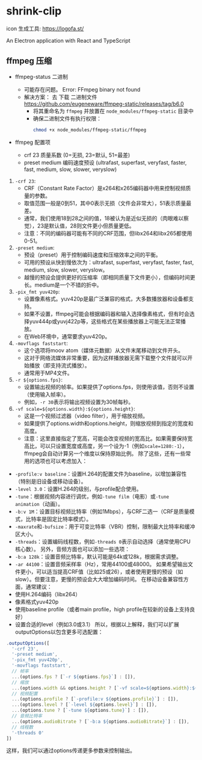 # shrink-clip

icon 生成工具: https://logofa.st/

An Electron application with React and TypeScript

## ffmpeg 压缩

* ffmpeg-status 二进制
  * 可能存在问题。   Error: FFmpeg binary not found
  * 解决方案： 去 下载 二进制文件 https://github.com/eugeneware/ffmpeg-static/releases/tag/b6.0
    * 将其重命名为 `ffmpeg` 并放置在 `node_modules/ffmpeg-static` 目录中
    * 确保二进制文件有执行权限：
      ```bash
      chmod +x node_modules/ffmpeg-static/ffmpeg
      ```

* ffmpeg 配置项
  * crf	23	质量系数 (0=无损, 23=默认, 51=最差)
  * preset	medium	编码速度预设 (ultrafast, superfast, veryfast, faster, fast, medium, slow,     slower, veryslow)

1. `-crf 23`:
   - CRF（Constant Rate Factor）是x264和x265编码器中用来控制视频质量的参数。
   - 取值范围一般是0到51，其中0表示无损（文件会非常大），51表示质量最差。
   - 通常，我们使用18到28之间的值，18被认为是近似无损的（肉眼难以察觉），23是默认值，28则文件更小但质量更低。
   - 注意：不同的编码器可能有不同的CRF范围，但libx264和libx265都使用0-51。
2. `-preset medium`:
   - 预设（preset）用于控制编码速度和压缩效率之间的平衡。
   - 可用的预设从快到慢依次为：ultrafast, superfast, veryfast, faster, fast, medium, slow, slower, veryslow。
   - 越慢的预设会提供更好的压缩率（即相同质量下文件更小），但编码时间更长。medium是一个不错的折中。
3. `-pix_fmt yuv420p`:
   - 设置像素格式。yuv420p是最广泛兼容的格式，大多数播放器和设备都支持。
   - 如果不设置，ffmpeg可能会根据编码器和输入选择像素格式，但有时会选择yuv444p或yuvj422p等，这些格式在某些播放器上可能无法正常播放。
   - 在Web环境中，通常要求yuv420p。
4. `-movflags faststart`:
   - 这个选项将moov atom（媒体元数据）从文件末尾移动到文件开头。
   - 这对于网络流媒体非常重要，因为这样播放器无需下载整个文件就可以开始播放（即支持流式播放）。
   - 通常用于MP4文件。
5. `-r ${options.fps}`:
   - 设置输出视频的帧率。如果提供了options.fps，则使用该值，否则不设置（使用输入帧率）。
   - 例如，`-r 30`表示将输出视频设置为30帧每秒。
6. `-vf scale=${options.width}:${options.height}`:
   - 这是一个视频过滤器（video filter），用于缩放视频。
   - 如果提供了options.width和options.height，则缩放视频到指定的宽度和高度。
   - 注意：这里直接指定了宽高，可能会改变视频的宽高比。如果需要保持宽高比，可以只设置宽度或高度，另一个设为-1（例如`scale=1280:-1`），ffmpeg会自动计算另一个维度以保持原始比例。
除了这些，还有一些常用的选项也可以考虑加入：
- `-profile:v baseline`：设置H.264的配置文件为baseline，以增加兼容性（特别是旧设备或移动设备）。
- `-level 3.0`：设置H.264的级别，与profile配合使用。
- `-tune`：根据视频内容进行调优，例如`-tune film`（电影）或`-tune animation`（动画）。
- `-b:v 1M`：设置目标视频比特率（例如1Mbps），与CRF二选一（CRF是质量模式，比特率是固定比特率模式）。
- `-maxrate`和`-bufsize`：用于可变比特率（VBR）控制，限制最大比特率和缓冲区大小。
- `-threads`：设置编码线程数，例如`-threads 0`表示自动选择（通常使用CPU核心数）。
另外，音频方面也可以添加一些选项：
- `-b:a 128k`：设置音频比特率，默认可能是64k或128k，根据需求调整。
- `-ar 44100`：设置音频采样率（Hz），常用44100或48000。
如果希望输出文件更小，可以适当提高CRF值（比如25或26），或者使用更慢的预设（如slow）。但要注意，更慢的预设会大大增加编码时间。
在移动设备兼容性方面，通常建议：
- 使用H.264编码（libx264）
- 像素格式yuv420p
- 使用baseline profile（或者main profile，high profile在较新的设备上支持良好）
- 设置合适的level（例如3.0或3.1）
所以，根据以上解释，我们可以扩展outputOptions以包含更多可选配置：
```javascript
.outputOptions([
  '-crf 23',
  '-preset medium',
  '-pix_fmt yuv420p',
  '-movflags faststart',
  // 帧率
  ...(options.fps ? [`-r ${options.fps}`] : []),
  // 缩放
  ...(options.width && options.height ? [`-vf scale=${options.width}:${options.height}`] : []),
  // 视频配置
  ...(options.profile ? [`-profile:v ${options.profile}`] : []),
  ...(options.level ? [`-level ${options.level}`] : []),
  ...(options.tune ? [`-tune ${options.tune}`] : []),
  // 音频比特率
  ...(options.audioBitrate ? [`-b:a ${options.audioBitrate}`] : []),
  // 线程数
  '-threads 0'
])
```
这样，我们可以通过options传递更多参数来控制输出。
